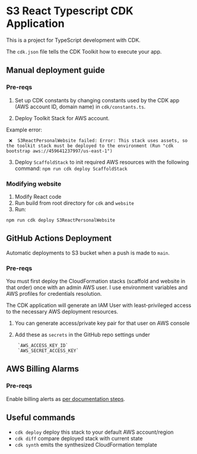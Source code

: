 # S3 React Typescript CDK Application

This is a project for TypeScript development with CDK.

The `cdk.json` file tells the CDK Toolkit how to execute your app.

## Manual deployment guide

### Pre-reqs

1. Set up CDK constants by changing constants used by the CDK app (AWS account ID, domain name) in `cdk/constants.ts`.


2. Deploy Toolkit Stack for AWS account.

Example error:
```
 ❌  S3ReactPersonalWebsite failed: Error: This stack uses assets, so the toolkit stack must be deployed to the environment (Run "cdk bootstrap aws://459641237997/us-east-1")
```

3. Deploy `ScaffoldStack` to init required AWS resources with the following command:
`
npm run cdk deploy ScaffoldStack
`

### Modifying website

1. Modify React code
2. Run build from root directory for `cdk` and `website`
3. Run:
```
npm run cdk deploy S3ReactPersonalWebsite
```

## GitHub Actions Deployment

Automatic deployments to S3 bucket when a push is made to `main`.

### Pre-reqs

You must first deploy the CloudFormation stacks (scaffold and website in that order) once with an admin AWS user. 
I use environment variables and AWS profiles for credentials resolution.

The CDK application will generate an IAM User with least-privileged access to the necessary AWS deployment resources.

1. You can generate access/private key pair for that user on AWS console
2. Add these as `secrets` in the GitHub repo settings under

        `AWS_ACCESS_KEY_ID`
        `AWS_SECRET_ACCESS_KEY`

## AWS Billing Alarms

### Pre-reqs

Enable billing alerts as [per documentation steps](https://docs.aws.amazon.com/AmazonCloudWatch/latest/monitoring/monitor_estimated_charges_with_cloudwatch.html#turning_on_billing_metrics).


## Useful commands

 * `cdk deploy`      deploy this stack to your default AWS account/region
 * `cdk diff`        compare deployed stack with current state
 * `cdk synth`       emits the synthesized CloudFormation template

